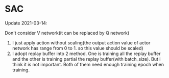 # SAC
Update 2021-03-14: 

Don't consider V network(it can be replaced by Q network)

1. I just apply action without scaling(the output action value of actor network has range from 0 to 1. so this value should be scaled)
2. I adopt replay buffer into 2 method. One is training all the replay buffer and the other is training partial the replay buffer(with batch_size). But i think it is not important. Both of them need enough training epoch when training.
